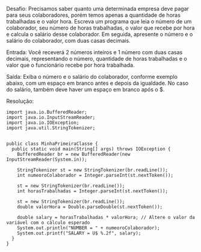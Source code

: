 Desafio:
Precisamos saber quanto uma determinada empresa deve pagar para seus colaboradores, porém temos apenas a quantidade de horas trabalhadas e o valor hora. Escreva um programa que leia o número de um colaborador, seu número de horas trabalhadas, o valor que recebe por hora e calcula o salário desse colaborador. Em seguida, apresente o número e o salário do colaborador, com duas casas decimais.

Entrada:
Você receverá 2 números inteiros e 1 número com duas casas decimais, representando o número, quantidade de horas trabalhadas e o valor que o funcionário recebe por hora trabalhada.

Saída:
Exiba o número e o salário do colaborador, conforme exemplo abaixo, com um espaço em branco antes e depois da igualdade. No caso do salário, também deve haver um espaço em branco após o $.

Resolução:

```
import java.io.BufferedReader;
import java.io.InputStreamReader;
import java.io.IOException;
import java.util.StringTokenizer;


public class MinhaPrimeiraClasse {
  public static void main(String[] args) throws IOException {
    BufferedReader br = new BufferedReader(new InputStreamReader(System.in));
    
    StringTokenizer st = new StringTokenizer(br.readLine());
    int numeoroColaborador = Integer.parseInt(st.nextToken()); 

    st = new StringTokenizer(br.readLine());
    int horasTrabalhadas = Integer.parseInt(st.nextToken());

    st = new StringTokenizer(br.readLine());
    double valorHora = Double.parseDouble(st.nextToken());

    double salary = horasTrabalhadas * valorHora; // Altere o valor da variável com o cálculo esperado
    System.out.println("NUMBER = " + numeoroColaborador);
    System.out.printf("SALARY = U$ %.2f", salary);
  }
}
```